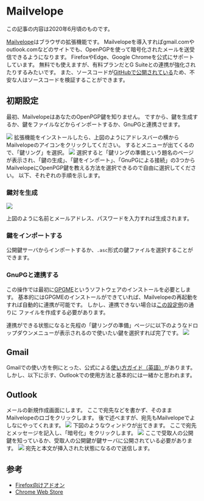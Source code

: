 # Mailvelope
この記事の内容は2020年6月頃のものです。

[Mailvelope](https://mailvelope.com/en)はブラウザの拡張機能です。
Mailvelopeを導入すればgmail.comやoutlook.comなどのサイトでも、OpenPGPを使って暗号化されたメールを送受信できるようになります。
FirefoxやEdge、Google Chromeを公式にサポートしています。
無料でも使えますが、有料プランだとG Suiteとの連携が強化されたりするみたいです。
また、ソースコードが[GitHubで公開されている](https://github.com/mailvelope/mailvelope)ため、不安な人はソースコードを検証することができます。

## 初期設定

最初、MailvelopeはあなたのOpenPGP鍵を知りません。
ですから、鍵を生成するか、鍵をファイルなどからインポートするか、GnuPGと連携させます。

![](/mailvelope/find_mailvelope_icon_in_window.png)
拡張機能をインストールしたら、上図のようにアドレスバーの横からMailvelopeのアイコンをクリックしてください。
するとメニューが出てくるので、「鍵リング」を選択。
![](/mailvelope/prepare_keyring.png)
選択すると「鍵リングの準備という題名のページが表示され、「鍵の生成」、「鍵をインポート」、「GnuPGによる接続」の3つからMailvelopeにOpenPGP鍵を教える方法を選択できるので自由に選択してください。
以下、それぞれの手順を示します。

### 鍵対を生成

![](/mailvelope/generated_keyring.png)

上図のように名前とメールアドレス、パスワードを入力すれば生成されます。

### 鍵をインポートする

公開鍵サーバからインポートするか、`.asc`形式の鍵ファイルを選択することができます。

### GnuPGと連携する

この操作では最初に[GPGME](https://www.gnupg.org/software/gpgme/index.html)というソフトウェアのインストールを必要とします。
基本的にはGPGMEのインストールができていれば、Mailvelopeの再起動をすれば自動的に連携が可能です。
しかし、連携できない場合は[この設定例](https://github.com/mailvelope/mailvelope/wiki/Mailvelope-GnuPG-integration)の通りに
ファイルを作成する必要があります。

連携ができる状態になると先程の「鍵リングの準備」ページに以下のようなドロップダウンメニューが表示されるので使いたい鍵を選択すれば完了です。
![](/mailvelope/manage_keyring.png)

## Gmail

Gmailでの使い方を例にとった、公式による[使い方ガイド（英語）](https://www.mailvelope.com/en/help)があります。
しかし、以下に示す、Outlookでの使用方法と基本的には一緒かと思われます。

## Outlook

メールの新規作成画面にします。
ここで宛先などを書かず、そのままMailvelopeのロゴをクリックします。
後で述べますが、宛先もMailvelopeでよしなにやってくれます。
![](/mailvelope/find_mailvelope_icon.png)
下図のようなウィンドウが出てきます。
ここで宛先とメッセージを記入し、「暗号化」をクリックします。
![](/mailvelope/write_body_with_address.png)
ここで受取人の公開鍵を知っているか、受取人の公開鍵が鍵サーバに公開されている必要があります。
![](/mailvelope/pasted_encrypted_text_with_address.png)
宛先と本文が挿入された状態になるので送信します。

## 参考

* [Firefox向けアドオン](https://addons.mozilla.org/ja/firefox/addon/mailvelope/)
* [Chrome Web Store](https://chrome.google.com/webstore/detail/mailvelope/kajibbejlbohfaggdiogboambcijhkke)
